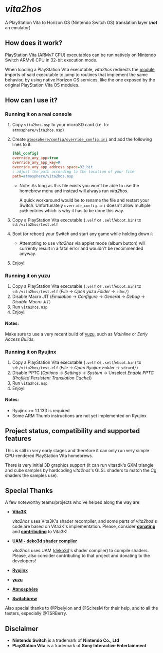 # _vita2hos_

A PlayStation Vita to Horizon OS (Nintendo Switch OS) translation layer (**_not_** an emulator)

## How does it work?

PlayStation Vita (ARMv7 CPU) executables can be run natively on Nintendo Switch ARMv8 CPU in 32-bit execution mode.

When loading a PlayStation Vita executable, _vita2hos_ redirects the [module](https://wiki.henkaku.xyz/vita/Modules) imports of said executable to jump to routines that implement the same behavior, by using native Horizon OS services, like the one exposed by the original PlayStation Vita OS modules.

## How can I use it?

### Running it on a real console

1. Copy `vita2hos.nsp` to your microSD card (i.e. to: `atmosphere/vita2hos.nsp`)
2. Create [`atmosphere/config/override_config.ini`](https://github.com/Atmosphere-NX/Atmosphere/blob/master/config_templates/override_config.ini) and add the following lines to it:

    ```ini
    [hbl_config]
    override_any_app=true
    override_any_app_key=R
    override_any_app_address_space=32_bit
    ; adjust the path according to the location of your file
    path=atmosphere/vita2hos.nsp
    ```

    - Note: As long as this file exists you won't be able to use the homebrew menu and instead will always run _vita2hos_.

      A quick workaround would be to rename the file and restart your Switch.
      Unfortunately `override_config.ini` doesn't allow multiple `path` entries which is why it has to be done this way.

3. Copy a PlayStation Vita executable (`.velf` or `.self`/`eboot.bin`) to `sd:/vita2hos/test.elf`
4. Boot (or reboot) your Switch and start any game while holding down `R`
    - Attempting to use _vita2hos_ via applet mode (album button) will currently result in a fatal error and wouldn't be recommended anyway.
5. Enjoy!

### Running it on yuzu

1. Copy a PlayStation Vita executable (`.velf` or `.self`/`eboot.bin`) to `sd:/vita2hos/test.elf` (_File_ → _Open yuzu Folder_ → `sdmc/`)
2. Disable Macro JIT (_Emulation_ → _Configure_ → _General_ → _Debug_ → _Disable Macro JIT_)
3. Run `vita2hos.nsp`
4. Enjoy!

#### Notes:

Make sure to use a very recent build of [yuzu](https://yuzu-emu.org/downloads/), such as _Mainline_ or _Early Access Builds_.

### Running it on Ryujinx

1. Copy a PlayStation Vita executable (`.velf` or `.self`/`eboot.bin`) to `sd:/vita2hos/test.elf` (_File_ → _Open Ryujinx Folder_ → `sdcard/`)
2. Disable PPTC (_Options_ → _Settings_ → _System_ → Unselect _Enable PPTC (Profiled Persistent Translation Cache)_)
3. Run `vita2hos.nsp`
4. Enjoy!

#### Notes:

- Ryujinx >= 1.1.133 is required
- Some ARM Thumb instructions are not yet implemented on Ryujinx

## Project status, compatibility and supported features

This is still in very early stages and therefore it can only run very simple CPU-rendered PlayStation Vita homebrews.

There is very initial 3D graphics support (it can run vitasdk's GXM triangle and cube samples by hardcoding _vita2hos_'s GLSL shaders to match the Cg shaders the samples use).

## Special Thanks

A few noteworthy teams/projects who've helped along the way are:

* **[Vita3K](https://vita3k.org/)**

    _vita2hos_ uses Vita3K's shader recompiler, and some parts of _vita2hos_'s code are based on Vita3K's implementation. Please, consider [**donating**](https://vita3k.org/#donate) and [**contributing**](https://vita3k.org/#contribute) to Vita3K!
* **[UAM - deko3d shader compiler](https://github.com/devkitPro/uam)**

     _vita2hos_ uses UAM ([deko3d](https://github.com/devkitPro/deko3d)'s shader compiler) to compile shaders. Please, also consider contributing to that project and donating to the developers!
* **[Ryujinx](https://ryujinx.org/)**
* **[yuzu](https://yuzu-emu.org/)**
* **[Atmosphère](https://github.com/Atmosphere-NX/Atmosphere)**
* **[Switchbrew](https://github.com/switchbrew/)**

Also special thanks to @PixelyIon and @SciresM for their help, and to all the testers, especially @TSRBerry.

## Disclaimer

* **Nintendo Switch** is a trademark of **Nintendo Co., Ltd**
* **PlayStation Vita** is a trademark of **Sony Interactive Entertainment**
